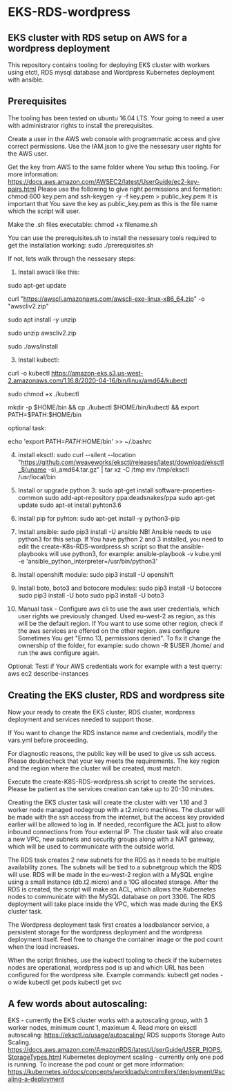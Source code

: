 # EKS-RDS-wordpress
EKS cluster with RDS setup on AWS for a wordpress deployment
--------------------------------------------------------------
This repository contains tooling for deploying EKS cluster with workers using
etctl, RDS mysql database and Wordpress Kubernetes deployment with ansible.

Prerequisites
---------------

The tooling has been tested on ubuntu 16.04 LTS. Your going to need a user
with administrator rights to install the prerequisites.

Create a user in the AWS web console with programmatic access and give correct permissions.
Use the IAM.json to give the nessesary user rights for the AWS user.

Get the key from AWS to the same folder where You setup this tooling.
For more information: https://docs.aws.amazon.com/AWSEC2/latest/UserGuide/ec2-key-pairs.html
Please use the following to give right permissions and formation: chmod 600 key.pem and ssh-keygen -y -f key.pem > public_key.pem
It is important that You save the key as public_key.pem as this is the file
name which the script will user.

Make the .sh files executable: chmod +x filename.sh

You can use the prerequisites.sh to install the nessesary tools required to
get the installation working: sudo ./prerequisites.sh

If not, lets walk through the nessesary steps:

1. Install awscli like this:

sudo apt-get update

curl "https://awscli.amazonaws.com/awscli-exe-linux-x86_64.zip" -o "awscliv2.zip"

sudo apt install -y unzip

sudo unzip awscliv2.zip

sudo ./aws/install

3. Install kubectl:

curl -o kubectl https://amazon-eks.s3.us-west-2.amazonaws.com/1.16.8/2020-04-16/bin/linux/amd64/kubectl

sudo chmod +x ./kubectl

mkdir -p $HOME/bin && cp ./kubectl $HOME/bin/kubectl && export PATH=$PATH:$HOME/bin

optional task:

echo 'export PATH=$PATH:$HOME/bin' >> ~/.bashrc

4. install eksctl:
        sudo curl --silent --location "https://github.com/weaveworks/eksctl/releases/latest/download/eksctl_$(uname -s)_amd64.tar.gz" | tar xz -C /tmp
        mv /tmp/eksctl /usr/local/bin

5. Install or upgrade python 3:
        sudo apt-get install software-properties-common
        sudo add-apt-repository ppa:deadsnakes/ppa
        sudo apt-get update
        sudo apt-et install pyhton3.6

6. Install pip for pyhton:
        sudo apt-get install -y python3-pip

7. Install ansible:
        sudo pip3 install -U ansible
NB! Ansible needs to use python3 for this setup. If You have python 2 and 3 installed, you need to edit the create-K8s-RDS-wordpress.sh script so that the ansible-playbooks will use python3, for example: 
ansible-playbook -v kube.yml -e 'ansible_python_interpreter=/usr/bin/python3'

8. Install openshift module:
        sudo pip3 install -U openshift

9. Install boto, boto3 and botocore modules:
        sudo pip3 install -U botocore
        sudo pip3 install -U boto
        sudo pip3 install -U boto3

10. Manual task - Configure aws cli to use the aws user credentials, which user rights we
previously changed. Used eu-west-2 as region, as this will be the default
region. If You want to use some other region, check if the aws services are
offered on the other region.
        aws configure
Sometimes You get "Errno 13, permissions denied". To fix it change the ownership of the folder, for example:  sudo chown -R $USER /home/ and run the aws configure again.

Optional:
Testi if Your AWS credentials work for example with a test querry: aws ec2 describe-instances

Creating the EKS cluster, RDS and wordpress site
--------------------------------------------------

Now your ready to create the EKS cluster, RDS cluster, wordpress deployment
and services needed to support those.

If You want to change the RDS instance name and credentials, modify the
vars.yml before proceeding.

For diagnostic reasons, the public key will be used to give us ssh access.
Please doublecheck that your key meets the requirements. The key region and
the region where the cluster will be created, must match.

Execute the create-K8S-RDS-wordpress.sh script to create the services.
Please be patient as the services creation can take up to 20-30 minutes.

Creating the EKS cluster task will create the cluster with ver 1.16 and 3 worker node managed nodegroup with a t2.micro machines.
The cluster will be made with the ssh access from the internet, but the access key provided earlier will be allowed to log in.
If needed, reconfigure the ACL just to allow inbound connections from Your external IP.
The cluster task will also create a new VPC, new subnets and security groups along with a NAT gateway, which will be used to communicate with the outside world. 

The RDS task creates 2 new subnets for the RDS as it needs to be multiple availability zones. The subnets will be tied to a subnetgroup which the RDS will use. RDS will be made in the eu-west-2 region with a MySQL engine using a small instance (db.t2.micro) and a 10G allocated storage. After the RDS is created, the script will make an ACL, which allows the Kubernetes nodes to communicate with the MySQL database on port 3306. The RDS deployment will take place inside the VPC, which was made during the EKS cluster task.

The Wordpress deployment task first creates a loadbalancer service, a persistent storage for the wordpress deployment and the wordpress deployment itself. Feel free to change the container image or the pod count when the load increases.

When the script finishes, use the kubectl tooling to check if the kubernetes
nodes are operational, wordpress pod is up and which URL has been configured
for the wordpress site.
Example commands: kubectl get nodes -o wide
                  kubectl get pods
                  kubectl get svc
                  
A few words about autoscaling:
-------------------------------
EKS - currently the EKS cluster works with a autoscaling group, with 3 worker nodes, minimum count 1, maximum 4.
Read more on eksctl autoscaling: https://eksctl.io/usage/autoscaling/
RDS supports Storage Auto Scaling. https://docs.aws.amazon.com/AmazonRDS/latest/UserGuide/USER_PIOPS.StorageTypes.html
Kubernetes deployment scaling - currently only one pod is running. To increase the pod count or get more information: https://kubernetes.io/docs/concepts/workloads/controllers/deployment/#scaling-a-deployment


